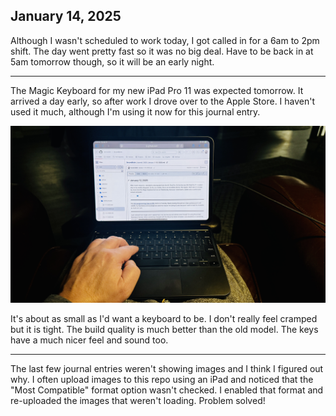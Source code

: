 ## January 14, 2025

Although I wasn't scheduled to work today, I got called in for a 6am to 2pm shift. The day went pretty fast so it was no big deal. Have to be back in at 5am tomorrow though, so it will be an early night.

---

The Magic Keyboard for my new iPad Pro 11 was expected tomorrow. It arrived a day early, so after work I drove over to the Apple Store. I haven't used it much, although I'm using it now for this journal entry. 

![Magic Keyboard and iPad Pro 11](../../../Images/IMG_1204.jpeg)

It's about as small as I'd want a keyboard to be. I don't really feel cramped but it is tight. The build quality is much better than the old model. The keys have a much nicer feel and sound too.

---

The last few journal entries weren't showing images and I think I figured out why. I often upload images to this repo using an iPad and noticed that the "Most Compatible" format option wasn't checked. I enabled that format and re-uploaded the images that weren't loading. Problem solved!

